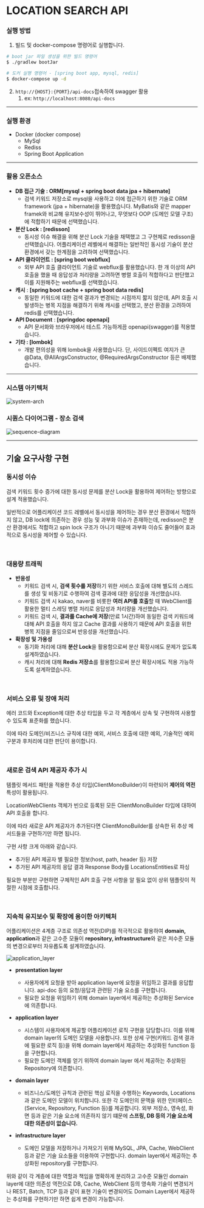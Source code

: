 # LOCATION SEARCH API

### 실행 방법

1. 빌드 및 docker-compose 명령어로 실행합니다.

```bash
# boot jar 파일 생성을 위한 빌드 명령어
$ ./gradlew bootJar

# 도커 실행 명령어 - [spring boot app, mysql, redis]
$ docker-compose up -d
```

2. `http://{HOST}:{PORT}/api-docs`접속하여 swagger 활용
   1. ex: `http://localhost:8080/api-docs`

---

### 실행 환경

- Docker (docker compose)
    - MySql
    - Rediss
    - Spring Boot Application

---

### 활용 오픈소스

- **DB  접근 기술 : ORM[mysql + spring boot data jpa + hibernate]**
    - 검색 키워드 저장소로 mysql을 사용하고 이에 접근하기 위한 기술로 ORM framework
    (jpa + hibernate)을 활용했습니다.
    MyBatis와 같은 mapper framek와 비교해 유지보수성이 뛰어나고, 무엇보다 OOP
    (도메인 모델 구조)에 적합하기 때문에 선택했습니다.
- **분산 Lock : [redisson]**
    - 동시성 이슈 해결을 위해 분산 Lock 기술을 채택했고 그 구현체로 redisson을 선택했습니다.
    어플리케이션 레벨에서 해결하는 일반적인 동시성 기술이 분산 환경에서 갖는 한계점을 고려하여 선택했습니다.
- **API 클라이언트 : [spring boot webflux]**
    - 외부 API 호출 클라이언트 기술로 webflux를 활용했습니다. 한 개 이상의 API 호출을 했을 때 응답성과 처리량을 고려하면 병렬 호출이 적합하다고 판단했고 이를 지원해주는 webflux를 선택했습니다.
- **캐시** : **[spring boot cache + spring boot data redis]**
    - 동일한 키워드에 대한 검색 결과가 변경되는 시점까지 짧지 않은데, API 호출 시 발생하는 병목 지점을 해결하기 위해 캐시를 선택했고, 분산 환경을 고려하여 redis를 선택했습니다.
- **API Document** : **[springdoc openapi]**
    - API 문서화와 브라우저에서 테스트 가능하게끔 openapi(swagger)를 적용했습니다.
- **기타 : [lombok]**
    - 개발 편의성을 위해 lombok을 사용했습니다. 단, 사이드이펙트 여지가 큰 @Data, @AllArgsConstructor, @RequiredArgsConstructor 등은 배제했습니다.
    

---

### 시스템 아키텍처

![system-arch](img/system_arch.png)

### 시퀀스 다이어그램 - 장소 검색

![sequence-diagram](img/sequence_diagram.png)

---

## 기술 요구사항 구현

### 동시성 이슈

검색 키워드 횟수 증가에 대한 동시성 문제를 분산 Lock을 활용하여 제어하는 방향으로 설계 적용했습니다.

일반적으로 어플리케이션 코드 레벨에서 동시성을 제어하는 경우 분산 환경에서 적합하지 않고, DB lock에 의존하는 경우 성능 및 과부화 이슈가 존재하는데, redisson은 분산 환경에서도 적합하고 
spin lock 구조가 아니기 때문에 과부화 이슈도 줄어들어 효과적으로 동시성을 제어할 수 있습니다.

<br>

### 대용량 트래픽

- **반응성**
    - 키워드 검색 시, **검색 횟수를 저장**하기 위한 서비스 호출에 대해 별도의 스레드를 생성 및 비동기로 수행하여 검색 결과에 대한 응답성을 개선했습니다.
    - 키워드 검색 시 kakao, naver를 비롯한 **여러 API를 호출**할 때 WebClient를 활용한 멀티 스레딩 병렬 처리로 응답성과 처리량을 개선했습니다.
    - 키워드 검색 시, **결과를 Cache에 저장**(만료 1시간)하여 동일한 검색 키워드에 대해 API 호출을 하지 않고 Cache 결과를 사용하기 때문에 API 호출을 위한 병목 지점을 줄임으로써 반응성을 개선했습니다.
- **확장성 및 가용성**
    - 동기화 처리에 대해 **분산 Lock**을 활용함으로써 분산 확장시에도 문제가 없도록 설계하였습니다.
    - 캐시 처리에 대해 **Redis 저장소**를 활용함으로써 분산 확장시에도 적용 가능하도록 설계하였습니다.

<br>

### 서비스 오류 및 장애 처리

에러 코드와 Exception에 대한 추상 타입을 두고 각 계층에서 상속 및 구현하여 사용할 수 있도록 표준화를 했습니다.

이에 따라 도메인/비즈니스 규칙에 대한 예외, 서비스 호출에 대한 예외, 기술적인 예외 구분과 후처리에 대한 판단이 용이합니다.

<br>

### 새로운 검색 API 제공자 추가 시

템플릿 메서드 패턴을 적용한 추상 타입(ClientMonoBuilder)이 마련되어 **제어의 역전** 특성이 활용됩니다.

LocationWebClients 객체가 빈으로 등록된 모든 ClientMonoBuilder 타입에 대하여 API 호출을 합니다.

이에 따라 새로운 API 제공자가 추가된다면 ClientMonoBuilder를 상속한 뒤 추상 메서드들을 구현하기만 하면 됩니다.

구현 사항 크게 아래와 같습니다.

- 추가된 API 제공자 별 필요한 정보(host, path, header 등) 저장
- 추가된 API 제공자의 응답 결과 Response Body를 LocationsEntities로 파싱

필요한 부분만 구현하면 구체적인 API 호출 구현 사항을 알 필요 없이 상위 템플릿이 적절한 시점에 호출합니다.

<br>

### 지속적 유지보수 및 확장에 용이한 아키텍처

어플리케이션은 4계층 구조로 의존성 역전(DIP)를 적극적으로 활용하여 **domain, application**과 같은 고수준 모듈이 **repository, infrastructure**와 같은 저수준 모듈의 변경으로부터 자유롭도록 설계하였습니다.

![application_layer](img/application_layer.png)

- **presentation layer**
    - 사용자에게 요청을 받아 application layer에 요청을 위임하고 결과를 응답합니다. api-doc 등의 요청/응답과 관련된 기술 요소를 구현합니다.
    - 필요한 요청을 위임하기 위해 domain layer에서 제공하는 추상화된 Service에 의존합니다.

- **application layer**
    - 시스템이 사용자에게 제공할 어플리케이션 로직 구현을 담당합니다. 이를 위해 domain layer의 도메인 모델을 사용합니다. 또한 상세 구현(키워드 검색 결과에 필요한 로직 등)을 위해 domain layer에서 제공하는 추상화된 function 등을 구현합니다.
    - 필요한 도메인 객체를 얻기 위하여 domain layer 에서 제공하는 추상화된 Repository에 의존합니다.
- **domain  layer**
    - 비즈니스/도메인 규칙과 관련된 핵심 로직을 수행하는 Keywords, Locations과 같은 도메인 모델이 위치합니다. 또한 각 도메인의 문맥을 위한 인터페이스(Service, Repository, Function 등)를 제공합니다. 외부 저장소, 영속성, 화면 등과 같은 기술 요소에 의존하지 않기 떄문에 
    **스프링, DB 등의 기술 요소에 대한 의존성이 없습니다.**
- **infrastructure layer**
    - 도메인 모델을 저장하거나 가져오기 위해 MySQL, JPA, Cache, WebClient 등과 같은 기술 요소들을 이용하여 구현합니다.
    domain layer에서 제공하는 추상화된 repository를 구현합니다.

위와 같이 각 계층에 대한 역할과 책임을 명확하게 분리하고 고수준 모듈인 domain layer에 대한 의존성 역전으로 DB, Cache, WebClient 등의 영속화 기술이 변경되거나 REST, Batch, TCP 등과 같이 표현 기술이 변경되어도 Domain Layer에서 제공하는 추상화를 구현하기만 하면 쉽게 변경이 가능합니다.